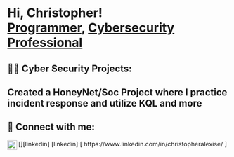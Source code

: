 <h1>Hi, Christopher! <br/><a href="https://github.com/chrisalexis42">Programmer</a>, <a href="https://www.linkedin.com/in/christopheralexise/">Cybersecurity Professional</a></h1>

<h2>👨‍💻 Cyber Security Projects:</h2>
<h2> Created a HoneyNet/Soc Project where I practice incident response and utilize KQL and more</h2>
<h2> 🤳 Connect with me:</h2>
[<img align="left" alt="Christopher Alexis | LinkedIn" width="22px" src="https://www.linkedin.com/in/christopheralexise/" />][linkedin]
[linkedin]:[ https://www.linkedin.com/in/christopheralexise/ ]
